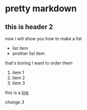 # pretty markdown
## this is header 2

now i will show you how to make a list

* list item 
* another list item

that's boring I want to order them

1. item 1
1. item 2
1. item 3

this is a [link](https://google.com)

*change 3*
